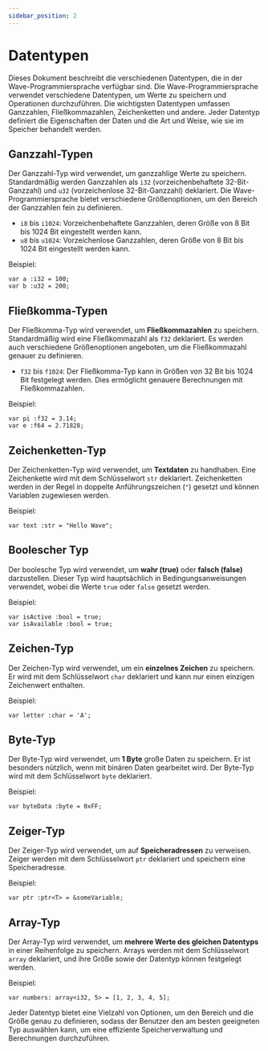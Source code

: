 ```yaml
---
sidebar_position: 2
---
```


# Datentypen

Dieses Dokument beschreibt die verschiedenen Datentypen, die in der Wave-Programmiersprache verfügbar sind.
Die Wave-Programmiersprache verwendet verschiedene Datentypen, um Werte zu speichern und Operationen durchzuführen.
Die wichtigsten Datentypen umfassen Ganzzahlen, Fließkommazahlen, Zeichenketten und andere. Jeder Datentyp definiert die Eigenschaften der Daten und die Art und Weise, wie sie im Speicher behandelt werden.

## Ganzzahl-Typen
Der Ganzzahl-Typ wird verwendet, um ganzzahlige Werte zu speichern.
Standardmäßig werden Ganzzahlen als `i32` (vorzeichenbehaftete 32-Bit-Ganzzahl) und `u32` (vorzeichenlose 32-Bit-Ganzzahl) deklariert.
Die Wave-Programmiersprache bietet verschiedene Größenoptionen, um den Bereich der Ganzzahlen fein zu definieren.

* `i8` bis `i1024`: Vorzeichenbehaftete Ganzzahlen, deren Größe von 8 Bit bis 1024 Bit eingestellt werden kann.
* `u8` bis `u1024`: Vorzeichenlose Ganzzahlen, deren Größe von 8 Bit bis 1024 Bit eingestellt werden kann.

Beispiel:
```wave
var a :i32 = 100;
var b :u32 = 200;
```

## Fließkomma-Typen
Der Fließkomma-Typ wird verwendet, um **Fließkommazahlen** zu speichern.
Standardmäßig wird eine Fließkommazahl als `f32` deklariert.
Es werden auch verschiedene Größenoptionen angeboten, um die Fließkommazahl genauer zu definieren.

* `f32` bis `f1024`: Der Fließkomma-Typ kann in Größen von 32 Bit bis 1024 Bit festgelegt werden. Dies ermöglicht genauere Berechnungen mit Fließkommazahlen.

Beispiel:
```wave
var pi :f32 = 3.14;
var e :f64 = 2.71828;
```

## Zeichenketten-Typ
Der Zeichenketten-Typ wird verwendet, um **Textdaten** zu handhaben. Eine Zeichenkette wird mit dem Schlüsselwort `str` deklariert.
Zeichenketten werden in der Regel in doppelte Anführungszeichen (`"`) gesetzt und können Variablen zugewiesen werden.

Beispiel:
```wave
var text :str = "Hello Wave";
```

## Boolescher Typ
Der boolesche Typ wird verwendet, um **wahr (true)** oder **falsch (false)** darzustellen.
Dieser Typ wird hauptsächlich in Bedingungsanweisungen verwendet, wobei die Werte `true` oder `false` gesetzt werden.

Beispiel:
```wave
var isActive :bool = true;
var isAvailable :bool = true;
```

## Zeichen-Typ
Der Zeichen-Typ wird verwendet, um ein **einzelnes Zeichen** zu speichern.
Er wird mit dem Schlüsselwort `char` deklariert und kann nur einen einzigen Zeichenwert enthalten.

Beispiel:
```wave
var letter :char = 'A';
```

## Byte-Typ
Der Byte-Typ wird verwendet, um **1 Byte** große Daten zu speichern.
Er ist besonders nützlich, wenn mit binären Daten gearbeitet wird. Der Byte-Typ wird mit dem Schlüsselwort `byte` deklariert.

Beispiel:
```wave
var byteData :byte = 0xFF;
```

## Zeiger-Typ
Der Zeiger-Typ wird verwendet, um auf **Speicheradressen** zu verweisen.
Zeiger werden mit dem Schlüsselwort `ptr` deklariert und speichern eine Speicheradresse.

Beispiel:
```wave
var ptr :ptr<T> = &someVariable;
```

## Array-Typ
Der Array-Typ wird verwendet, um **mehrere Werte des gleichen Datentyps** in einer Reihenfolge zu speichern.
Arrays werden mit dem Schlüsselwort `array` deklariert, und ihre Größe sowie der Datentyp können festgelegt werden.

Beispiel:
```wave
var numbers: array<i32, 5> = [1, 2, 3, 4, 5];
```

Jeder Datentyp bietet eine Vielzahl von Optionen, um den Bereich und die Größe genau zu definieren, sodass der Benutzer den am besten geeigneten Typ auswählen kann, um eine effiziente Speicherverwaltung und Berechnungen durchzuführen.
